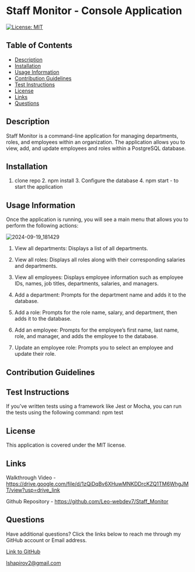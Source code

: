 # Staff Monitor - Console Application

[![License: MIT](https://img.shields.io/badge/License-MIT-yellow.svg)](https://opensource.org/licenses/MIT)

## Table of Contents

* [Description](#description)
* [Installation](#installation)
* [Usage Information](#usage-information)
* [Contribution Guidelines](#contribution-guidelines)
* [Test Instructions](#test-instructions)
* [License](#license)
* [Links](#links)
* [Questions](#questions)

## Description

Staff Monitor is a command-line application for managing departments, roles, and employees within an organization. The application allows you to view, add, and update employees and roles within a PostgreSQL database.

## Installation

1. clone repo 2. npm install 3. Configure the database 4. npm start - to start the application

## Usage Information

Once the application is running, you will see a main menu that allows you to perform the following actions:

![2024-09-19_181429](https://github.com/user-attachments/assets/218116ef-c110-4e9c-aedb-f82ba6b2419c)


1. View all departments: Displays a list of all departments.

2. View all roles: Displays all roles along with their corresponding salaries and departments.

3. View all employees: Displays employee information such as employee IDs, names, job titles, departments, salaries, and managers.

4. Add a department: Prompts for the department name and adds it to the database.

5. Add a role: Prompts for the role name, salary, and department, then adds it to the database.

6. Add an employee: Prompts for the employee’s first name, last name, role, and manager, and adds the employee to the database.

7. Update an employee role: Prompts you to select an employee and update their role.



## Contribution Guidelines



## Test Instructions

If you’ve written tests using a framework like Jest or Mocha, you can run the tests using the following command: npm test

## License

This application is covered under the MIT license.

## Links 

Walkthrough Video - https://drive.google.com/file/d/1zQiDqBv6XHuwMNKDDrcKZQ1TM6WhgJMT/view?usp=drive_link

Github Repository - https://github.com/Leo-webdev7/Staff_Monitor

## Questions

Have additional questions? Click the links below to reach me through my GitHub account or Email address.

[Link to GitHub](https://github.com/Leo-webdev7)

<a href="mailto:lshapirov2@gmail.com">lshapirov2@gmail.com</a>

